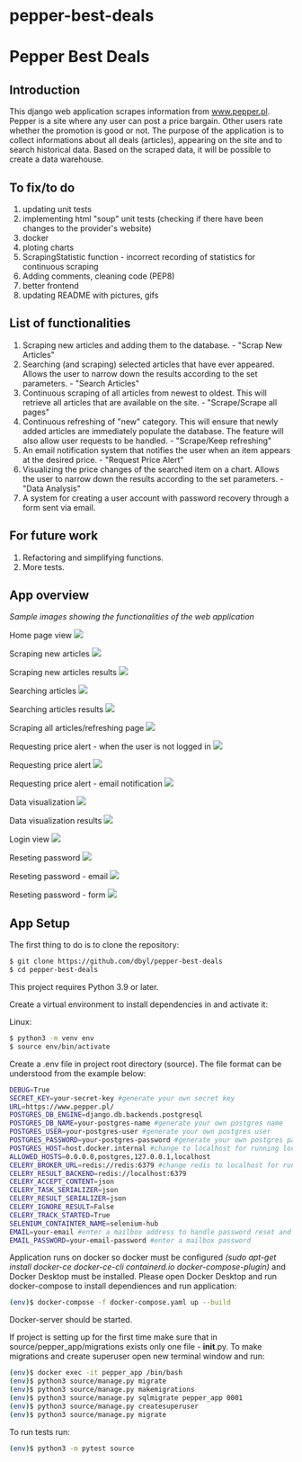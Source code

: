 # pepper-best-deals


# Pepper Best Deals

## Introduction

This django web application scrapes information from www.pepper.pl. Pepper is a site where any user can post a price bargain. Other users rate whether the promotion is good or not. 
The purpose of the application is to collect informations about all deals (articles), appearing on the site and to search historical data. Based on the scraped data, it will be possible to create a data warehouse.

## To fix/to do
1) updating unit tests
2) implementing html "soup" unit tests (checking if there have been changes to the provider's website)
3) docker 
4) ploting charts
5) ScrapingStatistic function - incorrect recording of statistics for continuous scraping
6) Adding comments, cleaning code (PEP8)
7) better frontend
8) updating README with pictures, gifs

## List of functionalities
1) Scraping new articles and adding them to the database. - "Scrap New Articles"
2) Searching (and scraping) selected articles that have ever appeared. Allows the user to narrow down the results according to the set parameters. - "Search Articles"
3) Continuous scraping of all articles from newest to oldest. This will retrieve all articles that are available on the site. - "Scrape/Scrape all pages"
4) Continuous refreshing of "new" category. This will ensure that newly added articles are immediately populate the database. The feature will also allow user requests to be handled. - "Scrape/Keep refreshing"
5) An email notification system that notifies the user when an item appears at the desired price. - "Request Price Alert"
6) Visualizing the price changes of the searched item on a chart. Allows the user to narrow down the results according to the set parameters. - "Data Analysis"
7) A system for creating a user account with password recovery through a form sent via email.


## For future work
1) Refactoring and simplifying functions.
2) More tests.

## App overview

*Sample images showing the functionalities of the web application*


Home page view
![](images/1-home.png)

Scraping new articles
![](images/2-scrape-new-articles.png)

Scraping new articles results
![](images/3-scrape-new-articles-started.png)

Searching articles
![](images/4-search-articles.png)

Searching articles results
![](images/5-search-articles-result.png)

Scraping all articles/refreshing page
![](images/6-scrape.png)

Requesting price alert - when the user is not logged in
![](images/7-request-price-alert-restricted.png)

Requesting price alert
![](images/8-request-price-alert.png)

Requesting price alert - email notification
![](images/8.5-request-price-alert-notification.png)

Data visualization
![](images/9-data-analysis.png)

Data visualization results
![](images/10-data-analysis-result.png)

Login view
![](images/11-login.png)

Reseting password
![](images/12-reset-password.png)

Reseting password - email
![](images/14-reset-password-mail.png)

Reseting password - form
![](images/15-new-password-form.png)


## App Setup
The first thing to do is to clone the repository:

```sh
$ git clone https://github.com/dbyl/pepper-best-deals
$ cd pepper-best-deals
```

This project requires Python 3.9 or later.

Create a virtual environment to install dependencies in and activate it:

Linux:
```sh
$ python3 -m venv env
$ source env/bin/activate
```

Create a .env file in project root directory (source). The file format can be understood from the example below:
```sh
DEBUG=True
SECRET_KEY=your-secret-key #generate your own secret key
URL=https://www.pepper.pl/
POSTGRES_DB_ENGINE=django.db.backends.postgresql
POSTGRES_DB_NAME=your-postgres-name #generate your own postgres name
POSTGRES_USER=your-postgres-user #generate your own postgres user
POSTGRES_PASSWORD=your-postgres-password #generate your own postgres password
POSTGRES_HOST=host.docker.internal #change to localhost for running locally
ALLOWED_HOSTS=0.0.0.0,postgres,127.0.0.1,localhost
CELERY_BROKER_URL=redis://redis:6379 #change redis to localhost for running locally
CELERY_RESULT_BACKEND=redis://localhost:6379
CELERY_ACCEPT_CONTENT=json
CELERY_TASK_SERIALIZER=json
CELERY_RESULT_SERIALIZER=json
CELERY_IGNORE_RESULT=False
CELERY_TRACK_STARTED=True
SELENIUM_CONTAINTER_NAME=selenium-hub
EMAIL=your-email #enter a mailbox address to handle password reset and notifications
EMAIL_PASSWORD=your-email-password #enter a mailbox password
```

Application runs on docker so docker must be configured *(sudo apt-get install docker-ce docker-ce-cli containerd.io docker-compose-plugin)* and Docker Desktop must be installed.
Please open Docker Desktop and run docker-compose to install dependiences and run application:
```sh
(env)$ docker-compose -f docker-compose.yaml up --build
```

Docker-server should be started.

If project is setting up for the first time make sure that in source/pepper_app/migrations exists only one file - __init__.py.
To make migrations and create superuser open new terminal window and run:
```sh
(env)$ docker exec -it pepper_app /bin/bash
(env)$ python3 source/manage.py migrate
(env)$ python3 source/manage.py makemigrations
(env)$ python3 source/manage.py sqlmigrate pepper_app 0001
(env)$ python3 source/manage.py createsuperuser
(env)$ python3 source/manage.py migrate
```

To run tests run:
```sh
(env)$ python3 -m pytest source
```

